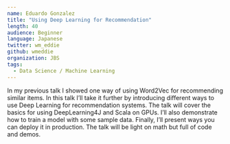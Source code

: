 ```yaml
---
name: Eduardo Gonzalez
title: "Using Deep Learning for Recommendation"
length: 40
audience: Beginner
language: Japanese
twitter: wm_eddie
github: wmeddie
organization: JBS
tags:
  - Data Science / Machine Learning
---
```

In my previous talk I showed one way of using Word2Vec for recommending similar items.  In this talk I’ll take it further by introducing different ways to use Deep Learning for recommendation systems. The talk will cover the basics for using DeepLearning4J and Scala on GPUs. I’ll also demonstrate how to train a model with some sample data. Finally, I’ll present ways you can deploy it in production. The talk will be light on math but full of code and demos.